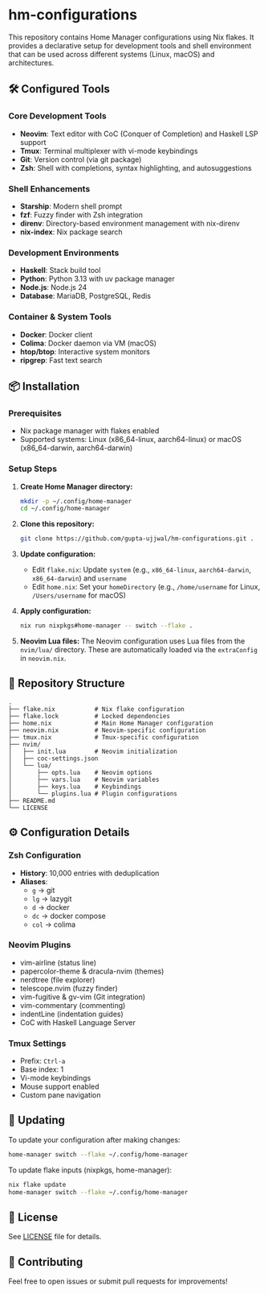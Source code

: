 # hm-configurations

This repository contains Home Manager configurations using Nix flakes. It provides a declarative setup for development tools and shell environment that can be used across different systems (Linux, macOS) and architectures.

## 🛠️ Configured Tools

### Core Development Tools
- **Neovim**: Text editor with CoC (Conquer of Completion) and Haskell LSP support
- **Tmux**: Terminal multiplexer with vi-mode keybindings
- **Git**: Version control (via git package)
- **Zsh**: Shell with completions, syntax highlighting, and autosuggestions

### Shell Enhancements
- **Starship**: Modern shell prompt
- **fzf**: Fuzzy finder with Zsh integration
- **direnv**: Directory-based environment management with nix-direnv
- **nix-index**: Nix package search

### Development Environments
- **Haskell**: Stack build tool
- **Python**: Python 3.13 with uv package manager
- **Node.js**: Node.js 24
- **Database**: MariaDB, PostgreSQL, Redis

### Container & System Tools
- **Docker**: Docker client
- **Colima**: Docker daemon via VM (macOS)
- **htop/btop**: Interactive system monitors
- **ripgrep**: Fast text search

## 📦 Installation

### Prerequisites
- Nix package manager with flakes enabled
- Supported systems: Linux (x86_64-linux, aarch64-linux) or macOS (x86_64-darwin, aarch64-darwin)

### Setup Steps

1. **Create Home Manager directory:**
   ```bash
   mkdir -p ~/.config/home-manager
   cd ~/.config/home-manager
   ```

2. **Clone this repository:**
   ```bash
   git clone https://github.com/gupta-ujjwal/hm-configurations.git .
   ```

3. **Update configuration:**
   - Edit `flake.nix`: Update `system` (e.g., `x86_64-linux`, `aarch64-darwin`, `x86_64-darwin`) and `username`
   - Edit `home.nix`: Set your `homeDirectory` (e.g., `/home/username` for Linux, `/Users/username` for macOS)

4. **Apply configuration:**
   ```bash
   nix run nixpkgs#home-manager -- switch --flake .
   ```

5. **Neovim Lua files:**
   The Neovim configuration uses Lua files from the `nvim/lua/` directory. These are automatically loaded via the `extraConfig` in `neovim.nix`.

## 📁 Repository Structure

```
.
├── flake.nix           # Nix flake configuration
├── flake.lock          # Locked dependencies
├── home.nix            # Main Home Manager configuration
├── neovim.nix          # Neovim-specific configuration
├── tmux.nix            # Tmux-specific configuration
├── nvim/
│   ├── init.lua        # Neovim initialization
│   ├── coc-settings.json
│   └── lua/
│       ├── opts.lua    # Neovim options
│       ├── vars.lua    # Neovim variables
│       ├── keys.lua    # Keybindings
│       └── plugins.lua # Plugin configurations
├── README.md
└── LICENSE
```

## ⚙️ Configuration Details

### Zsh Configuration
- **History**: 10,000 entries with deduplication
- **Aliases**: 
  - `g` → git
  - `lg` → lazygit
  - `d` → docker
  - `dc` → docker compose
  - `col` → colima

### Neovim Plugins
- vim-airline (status line)
- papercolor-theme & dracula-nvim (themes)
- nerdtree (file explorer)
- telescope.nvim (fuzzy finder)
- vim-fugitive & gv-vim (Git integration)
- vim-commentary (commenting)
- indentLine (indentation guides)
- CoC with Haskell Language Server

### Tmux Settings
- Prefix: `Ctrl-a`
- Base index: 1
- Vi-mode keybindings
- Mouse support enabled
- Custom pane navigation

## 🔄 Updating

To update your configuration after making changes:

```bash
home-manager switch --flake ~/.config/home-manager
```

To update flake inputs (nixpkgs, home-manager):

```bash
nix flake update
home-manager switch --flake ~/.config/home-manager
```

## 📝 License

See [LICENSE](LICENSE) file for details.

## 🤝 Contributing

Feel free to open issues or submit pull requests for improvements!